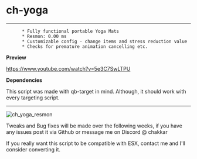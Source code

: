 # ch-yoga

  - - - -

          * Fully functional portable Yoga Mats
          * Resmon: 0.00 ms
          * Customizable config - change items and stress reduction value
          * Checks for premature animation cancelling etc. 

**Preview**

https://www.youtube.com/watch?v=5e3C7SwLTPU

**Dependencies**

This script was made with qb-target in mind. Although, it should work with every targeting script. 

  - - - -

![ch_yoga_resmon](https://github.com/chakkar-git/ch-yoga/assets/11991438/5f2ad4cf-a09f-4a92-8960-fcc2f7054855)

Tweaks and Bug fixes will be made over the following weeks, if you have any issues post it via Github or message me on Discord @ chakkar

If you really want this script to be compatible with ESX, contact me and I'll consider converting it. 

